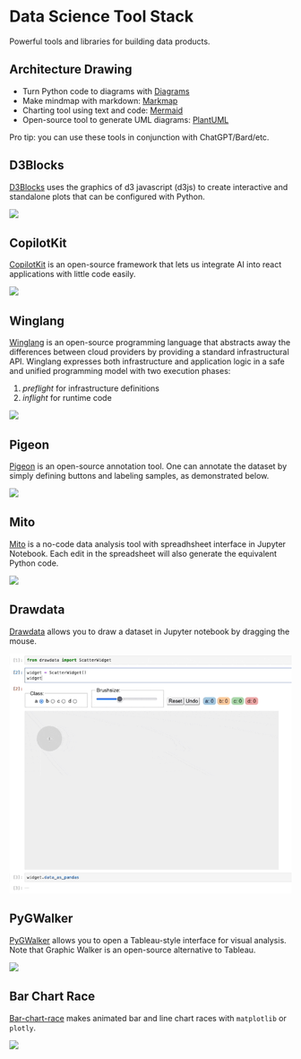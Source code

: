 # Data Science Tool Stack

Powerful tools and libraries for building data products.

## Architecture Drawing

- Turn Python code to diagrams with [Diagrams](https://diagrams.mingrammer.com/)
- Make mindmap with markdown: [Markmap](https://markmap.js.org/)
- Charting tool using text and code: [Mermaid](https://mermaid.js.org/)
- Open-source tool to generate UML diagrams: [PlantUML](https://github.com/plantuml/plantuml)

Pro tip: you can use these tools in conjunction with ChatGPT/Bard/etc.

## D3Blocks

[D3Blocks](https://d3blocks.github.io/d3blocks/pages/html/index.html) uses the graphics of d3 javascript (d3js) to create interactive and standalone plots that can be configured with Python. 

![](https://d3-graph-gallery.com/img/graph/interactivity_brushTrigger.gif)

## CopilotKit

[CopilotKit](https://github.com/CopilotKit/CopilotKit) is an open-source framework that lets us integrate AI into react applications with little code easily.

![](https://github.com/Physicist91/genai-quick/assets/4892798/1335cf8b-4bf5-498a-bb68-7151b5d994c4)

## Winglang

[Winglang](https://github.com/winglang/wing) is an open-source programming language that abstracts away the differences between cloud providers by providing a standard infrastructural API. Winglang expresses both infrastructure and application logic in a safe and unified programming model with two execution phases:
1. *preflight* for infrastructure definitions
2. *inflight* for runtime code

![](https://github.com/winglang/wing/raw/main/apps/wing/logo/demo.gif)

## Pigeon

[Pigeon](https://github.com/agermanidis/pigeon) is an open-source annotation tool. One can annotate the dataset by simply defining buttons and labeling samples, as demonstrated below.

![](http://i.imgur.com/00ry4Li.gif)

## Mito

[Mito](https://docs.trymito.io/getting-started/installing-mito) is a no-code data analysis tool with spreadhsheet interface in Jupyter Notebook. Each edit in the spreadsheet will also generate the equivalent Python code.

![](https://miro.medium.com/v2/resize:fit:1400/format:webp/1*qcUZuf0OdTGq_j_o4lbbUA.gif)

## Drawdata

[Drawdata](https://github.com/koaning/drawdata) allows you to draw a dataset in Jupyter notebook by dragging the mouse.

![](https://github.com/koaning/drawdata/raw/main/imgs/widget.gif)

## PyGWalker

[PyGWalker](https://github.com/Kanaries/pygwalker) allows you to open a Tableau-style interface for visual analysis. Note that Graphic Walker is an open-source alternative to Tableau.

![](https://camo.githubusercontent.com/4afc01853eeb3b8343f652a9444c349278b0894e3191b7642ba5e6fe6cac219e/68747470733a2f2f646f63732d75732e6f73732d75732d776573742d312e616c6979756e63732e636f6d2f696d672f70796777616c6b65722f74726176656c2d616e692d312d6c696768742e676966)


## Bar Chart Race

[Bar-chart-race](https://github.com/dexplo/bar_chart_race) makes animated bar and line chart races with `matplotlib` or `plotly`.

![](https://pypi-camo.freetls.fastly.net/1fe7520b332b559281024ffd4c24417a32f290e5/68747470733a2f2f7261772e67697468756275736572636f6e74656e742e636f6d2f646578706c6f2f6261725f63686172745f726163652f6d61737465722f646f63732f696d616765732f636f76696431395f686f72697a2e676966)
